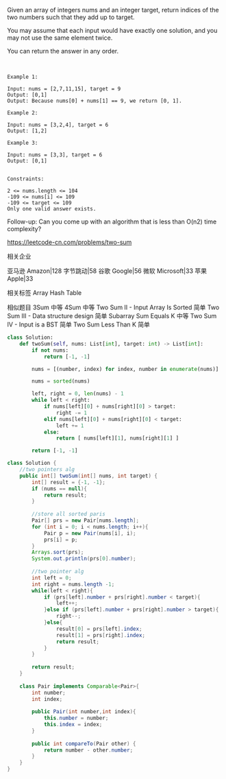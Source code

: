 Given an array of integers nums and an integer target, return indices of the two numbers such that they add up to target.

You may assume that each input would have exactly one solution, and you may not use the same element twice.

You can return the answer in any order.

 
```
Example 1:

Input: nums = [2,7,11,15], target = 9
Output: [0,1]
Output: Because nums[0] + nums[1] == 9, we return [0, 1].

Example 2:

Input: nums = [3,2,4], target = 6
Output: [1,2]

Example 3:

Input: nums = [3,3], target = 6
Output: [0,1]
 

Constraints:

2 <= nums.length <= 104
-109 <= nums[i] <= 109
-109 <= target <= 109
Only one valid answer exists.
```

Follow-up: Can you come up with an algorithm that is less than O(n2) time complexity?

https://leetcode-cn.com/problems/two-sum


相关企业

亚马逊 Amazon|128
字节跳动|58
谷歌 Google|56
微软 Microsoft|33
苹果 Apple|33


相关标签
Array
Hash Table

相似题目
3Sum
中等
4Sum
中等
Two Sum II - Input Array Is Sorted
简单
Two Sum III - Data structure design
简单
Subarray Sum Equals K
中等
Two Sum IV - Input is a BST
简单
Two Sum Less Than K
简单


```python
class Solution:
    def twoSum(self, nums: List[int], target: int) -> List[int]:
        if not nums:
            return [-1, -1]

        nums = [(number, index) for index, number in enumerate(nums)]

        nums = sorted(nums)

        left, right = 0, len(nums) - 1
        while left < right:
            if nums[left][0] + nums[right][0] > target:
                right -= 1
            elif nums[left][0] + nums[right][0] < target:
                left += 1
            else:
                return [ nums[left][1], nums[right][1] ]

        return [-1, -1]
```

```java
class Solution {
    //two pointers alg
    public int[] twoSum(int[] nums, int target) {
        int[] result = {-1, -1};
        if (nums == null){
            return result;
        }
        
        //store all sorted paris
        Pair[] prs = new Pair[nums.length];
        for (int i = 0; i < nums.length; i++){
            Pair p = new Pair(nums[i], i);
            prs[i] = p;
        }
        Arrays.sort(prs);
        System.out.println(prs[0].number);
        
        //two pointer alg
        int left = 0; 
        int right = nums.length -1;
        while(left < right){
            if (prs[left].number + prs[right].number < target){
                left++;
            }else if (prs[left].number + prs[right].number > target){
                right--;
            }else{
                result[0] = prs[left].index;
                result[1] = prs[right].index;
                return result;
            }
        }
        
        return result;
    }
    
    class Pair implements Comparable<Pair>{
        int number;
        int index;
        
        public Pair(int number,int index){
            this.number = number;
            this.index = index;
        }
        
        public int compareTo(Pair other) {
            return number - other.number;
        }
    }
}
```
